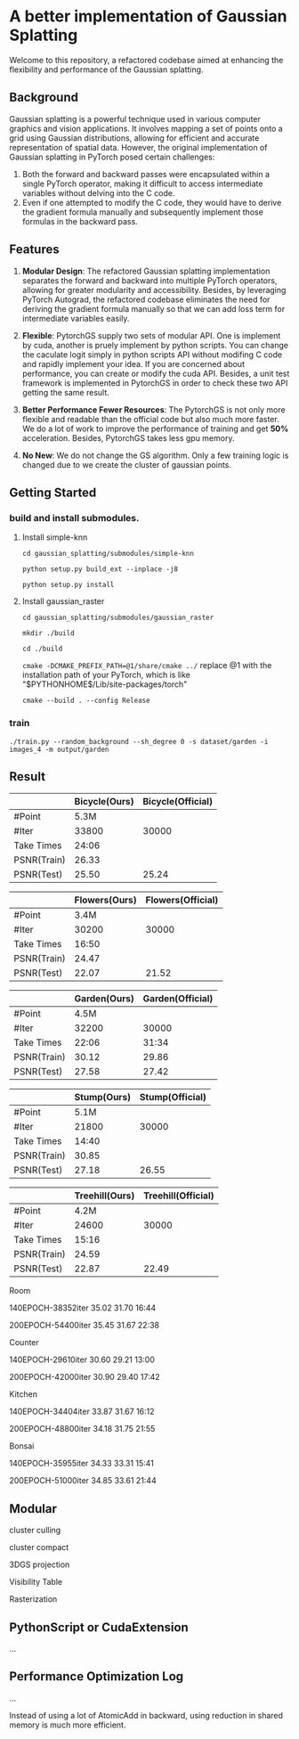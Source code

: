 # A better implementation of Gaussian Splatting
Welcome to this repository, a refactored codebase aimed at enhancing the  flexibility and performance of the Gaussian splatting.

## Background
Gaussian splatting is a powerful technique used in various computer graphics and vision applications. It involves mapping a set of points onto a grid using Gaussian distributions, allowing for efficient and accurate representation of spatial data. However, the original implementation of Gaussian splatting in PyTorch posed certain challenges: 

1. Both the forward and backward passes were encapsulated within a single PyTorch operator, making it difficult to access intermediate variables without delving into the C code.
2. Even if one attempted to modify the C code, they would have to derive the gradient formula manually and subsequently implement those formulas in the backward pass.

## Features

1. **Modular Design**: The refactored Gaussian splatting implementation separates the forward and backward into multiple PyTorch operators, allowing for greater modularity and accessibility. Besides, by leveraging PyTorch Autograd, the refactored codebase eliminates the need for deriving the gradient formula manually so that we can add loss term for intermediate variables easily.

2. **Flexible**: PytorchGS supply two sets of modular API. One is implement by cuda, another is pruely implement by python scripts. You can change the caculate logit simply in python scripts API without modifing C code and rapidly implement your idea. If you are concerned about performance, you can create or modify the cuda API. Besides, a unit test framework is implemented in PytorchGS in order to check these two API getting the same result.

3. **Better Performance Fewer Resources**: The PytorchGS is not only more flexible and readable than the official code but also much more faster. We do a lot of work to improve the performance of training and get **50%** acceleration. Besides, PytorchGS takes less gpu memory.

4. **No New**: We do not change the GS algorithm. Only a few training logic is changed due to we create the cluster of gaussian points.


## Getting Started

### build and install submodules.
1. Install simple-knn

    `cd gaussian_splatting/submodules/simple-knn`

    `python setup.py build_ext --inplace -j8`

    `python setup.py install`

2. Install gaussian_raster

    `cd gaussian_splatting/submodules/gaussian_raster`

    `mkdir ./build`

    `cd ./build`

    `cmake -DCMAKE_PREFIX_PATH=@1/share/cmake ../` replace @1 with the installation path of your PyTorch, which is like "\$PYTHONHOME\$/Lib/site-packages/torch"

    `cmake --build . --config Release`

### train

`./train.py --random_background --sh_degree 0 -s dataset/garden -i images_4 -m output/garden`

## Result

|           |Bicycle(Ours)  |Bicycle(Official)  |
|   ----    | ----          | ---               |
| #Point    | 5.3M          |                   |
| #Iter     | 33800         | 30000             |
| Take Times| 24:06         |                   |
|PSNR(Train)| 26.33         |                   |
|PSNR(Test) | 25.50         | 25.24             |

|           |Flowers(Ours)  |Flowers(Official)  |
|   ----    | ----          | ---               |
| #Point    | 3.4M          |                   |
| #Iter     | 30200         | 30000             |
| Take Times| 16:50         |                   |
|PSNR(Train)| 24.47         |                   |
|PSNR(Test) | 22.07         | 21.52             |

|           |Garden(Ours)   |Garden(Official)   |
|   ----    | ----          | ---               |
| #Point    | 4.5M          |                   |
| #Iter     | 32200         | 30000             |
| Take Times| 22:06         | 31:34             |
|PSNR(Train)| 30.12         | 29.86             |
|PSNR(Test) | 27.58         | 27.42             |

|           | Stump(Ours)   | Stump(Official)   |
|   ----    | ----          | ---               |
| #Point    | 5.1M          |                   |
| #Iter     | 21800         | 30000             |
| Take Times| 14:40         |                   |
|PSNR(Train)| 30.85         |                   |
|PSNR(Test) | 27.18         | 26.55             |

|           | Treehill(Ours)| Treehill(Official)|
|   ----    | ----          | ---               |
| #Point    | 4.2M          |                   |
| #Iter     | 24600         | 30000             |
| Take Times| 15:16         |                   |
|PSNR(Train)| 24.59         |                   |
|PSNR(Test) | 22.87         | 22.49             |

Room

140EPOCH-38352iter   35.02 31.70 16:44

200EPOCH-54400iter   35.45 31.67 22:38

Counter

140EPOCH-29610iter  30.60 29.21 13:00

200EPOCH-42000iter  30.90 29.40 17:42

Kitchen

140EPOCH-34404iter 33.87 31.67 16:12

200EPOCH-48800iter 34.18 31.75 21:55

Bonsai

140EPOCH-35955iter 34.33 33.31 15:41

200EPOCH-51000iter 34.85 33.61 21:44



## Modular

cluster culling

cluster compact

3DGS projection

Visibility Table

Rasterization

## PythonScript or CudaExtension
...


## Performance Optimization Log

...

Instead of using a lot of AtomicAdd in backward, using reduction in shared memory is much more efficient.
